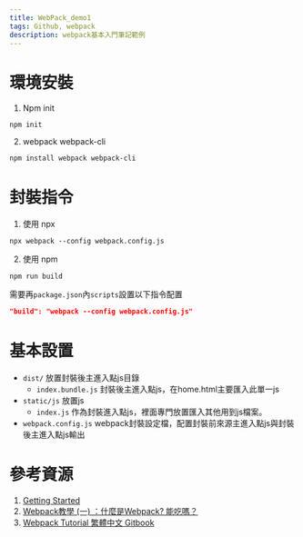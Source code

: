 ```yaml
---
title: WebPack_demo1
tags: Github, webpack
description: webpack基本入門筆記範例
---
```


# 環境安裝
1. Npm init
```shell
npm init
```
2. webpack webpack-cli
```shell
npm install webpack webpack-cli
```

# 封裝指令
1. 使用 npx
```shell
npx webpack --config webpack.config.js
```
2. 使用 npm
```shell
npm run build
```
需要再`package.json`內`scripts`設置以下指令配置
```json
"build": "webpack --config webpack.config.js"
```

# 基本設置
* `dist/` 放置封裝後主進入點js目錄
    - `index.bundle.js` 封裝後主進入點js，在home.html主要匯入此單一js
* `static/js`  放置js
    - `index.js` 作為封裝進入點js，裡面專門放置匯入其他用到js檔案。
* `webpack.config.js` webpack封裝設定檔，配置封裝前來源主進入點js與封裝後主進入點js輸出

# 參考資源
1. [Getting Started](https://webpack.js.org/guides/getting-started/#basic-setup)
2. [Webpack教學 (一) ：什麼是Webpack? 能吃嗎？](https://medium.com/i-am-mike/%E4%BB%80%E9%BA%BC%E6%98%AFwebpack-%E4%BD%A0%E9%9C%80%E8%A6%81webpack%E5%97%8E-2d8f9658241d)
3. [Webpack Tutorial 繁體中文 Gitbook](https://neighborhood999.github.io/webpack-tutorial-gitbook/)

